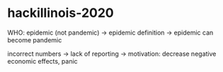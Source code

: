 # hackillinois-2020

WHO: epidemic (not pandemic)
-> epidemic definition
-> epidemic can become pandemic

incorrect numbers
-> lack of reporting
-> motivation: decrease negative economic effects, panic 
